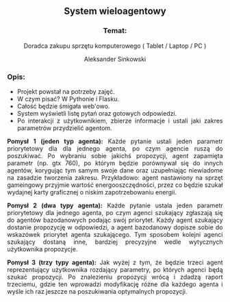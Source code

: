 <div align='center'>

## System wieloagentowy

### Temat:
Doradca zakupu sprzętu komputerowego ( Tablet / Laptop / PC )

Aleksander Sinkowski
</div>
<div align="justify">

### Opis:
* Projekt powstał na potrzeby zajęć.
* W czym pisać? W Pythonie i Flasku.
* Całość będzie śmigała web'owo.
* System wyświetli listę pytań oraz gotowych odpowiedzi. 
* Po interakcji z użytkownikiem, zbierze informacje i ustali jaki zakres parametrów przydzielić agentom.

__Pomysł 1 (jeden typ agenta):__ Każde pytanie ustali jeden parametr priorytetowy dla dla jednego agenta, po czym agencie ruszą do poszukiwać. Po wybraniu sobie jakichś propozycji, agent zapamięta parametr (np. gtx 760), po którym będzie porównywał się do innych agentów, korygując tym samym swoje dane oraz uzupełniając niewiadome na zasadzie tworzenia zakresu. Przykładowo: agent nastawiony na sprzęt gameingowy przyjmie wartość energooszczędności, przez co będzie szukał wydajnej karty graficznej o niskim zapotrzebowaniu energii.

__Pomysł 2 (dwa typy agenta):__ Każde pytanie ustala jeden parametr priorytetowy dla jednego agenta, po czym agenci szukający zgłaszają się do agentów bazodanowych podając swój priorytet. Każdy agent szukający dostanie propozycję w odpowiedzi, a agent bazodanowy dopisze sobie do wskazówek priorytet agenta szukającego. Tym sposobem kolejni agenci szukający dostaną inne, bardziej precyzyjne wedle wytycznych użytkownika propozycje.

__Pomysł 3 (trzy typy agenta):__ Jak wyżej z tym, że będzie trzeci agent reprezentujący użytkownika rozdający parametry, po których agenci będą szukać propozycji. Po znalezieniu propozycji wrócą i zdadzą raport trzeciemu, gdzie ten wprowadzi modyfikację różne dla każdego agenta i wyśle ich raz jeszcze na poszukiwania optymalnych propozycji. 

</div>
